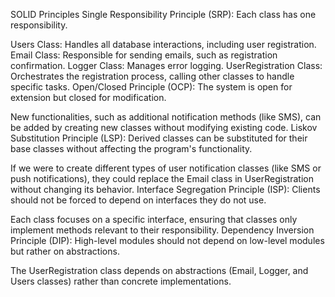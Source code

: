 SOLID Principles
Single Responsibility Principle (SRP): Each class has one responsibility.

Users Class: Handles all database interactions, including user registration.
Email Class: Responsible for sending emails, such as registration confirmation.
Logger Class: Manages error logging.
UserRegistration Class: Orchestrates the registration process, calling other classes to handle specific tasks.
Open/Closed Principle (OCP): The system is open for extension but closed for modification.

New functionalities, such as additional notification methods (like SMS), can be added by creating new classes without modifying existing code.
Liskov Substitution Principle (LSP): Derived classes can be substituted for their base classes without affecting the program's functionality.

If we were to create different types of user notification classes (like SMS or push notifications), they could replace the Email class in UserRegistration without changing its behavior.
Interface Segregation Principle (ISP): Clients should not be forced to depend on interfaces they do not use.

Each class focuses on a specific interface, ensuring that classes only implement methods relevant to their responsibility.
Dependency Inversion Principle (DIP): High-level modules should not depend on low-level modules but rather on abstractions.

The UserRegistration class depends on abstractions (Email, Logger, and Users classes) rather than concrete implementations.
